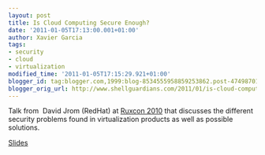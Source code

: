 ```yaml
---
layout: post
title: Is Cloud Computing Secure Enough?
date: '2011-01-05T17:13:00.001+01:00'
author: Xavier Garcia
tags:
- security
- cloud
- virtualization
modified_time: '2011-01-05T17:15:29.921+01:00'
blogger_id: tag:blogger.com,1999:blog-8534555958859253862.post-4749870167797967330
blogger_orig_url: http://www.shellguardians.com/2011/01/is-cloud-computing-secure-enough.html
---
```

Talk from  David Jrom (RedHat) at [Ruxcon 2010](http://www.ruxcon.org.au/) that discusses the different security problems found in virtualization products as well as possible solutions.  
  
[Slides](http://www.ruxcon.org.au/assets/Presentations/david-jorm.virtualization-security.2010.pdf)
